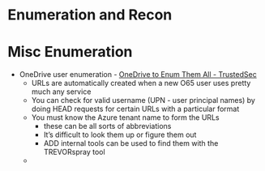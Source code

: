 # Enumeration and Recon

# Misc Enumeration

- OneDrive user enumeration - [OneDrive to Enum Them All - TrustedSec](https://www.trustedsec.com/blog/onedrive-to-enum-them-all/)
    - URLs are automatically created when a new O65 user uses pretty much any service
    - You can check for valid username (UPN - user principal names) by doing HEAD requests for certain URLs with a particular format
    - You must know the Azure tenant name to form the URLs
        - these can be all sorts of abbreviations
        - It’s difficult to look them up or figure them out
        - ADD internal tools can be used to find them with the TREVORspray tool
    -